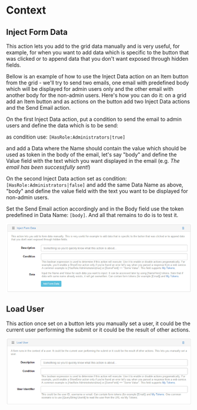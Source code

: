 # Context

## Inject Form Data

This action lets you add to the grid data manually and is very useful, for example, for when you want to add data which is specific to the button that was clicked or to append data that you don't want exposed through hidden fields.

Bellow is an example of how to use the Inject Data action on an Item button from the grid - we'll try to send two emails, one email with predefined body which will be displayed for admin users only and the other email with another body for the non-admin users. Here's how you can do it: on a grid add an Item button and as actions on the button add two Inject Data actions and the Send Email action. 

On the first Inject Data action, put a condition to send the email to admin users and define the data which is to be send: 

as condition use: `[HasRole:Administrators|true]`

and add a Data where the Name should contain the value which should be used as token in the body of the email, let's say "body" and define the Value field with the text which you want displayed in the email (e.g. *The email has been successfully sent!*) 

On the second Inject Data action set as condition: `[HasRole:Administrators|false]` and add the same Data Name as above, "body" and define the value field with the text you want to be displayed for non-admin users. 

Set the Send Email action accordingly and in the Body field use the token predefined in Data Name: `[body]`. And all that remains to do is to test it.

![](assets/inject-form-data.png)

## Load User

This action once set on a button lets you manually set a user, it could be the current user performing the submit or it could be the result of other actions.

![](assets/load-user.png)